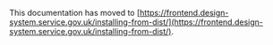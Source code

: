 This documentation has moved to [https://frontend.design-system.service.gov.uk/installing-from-dist/](https://frontend.design-system.service.gov.uk/installing-from-dist/).
